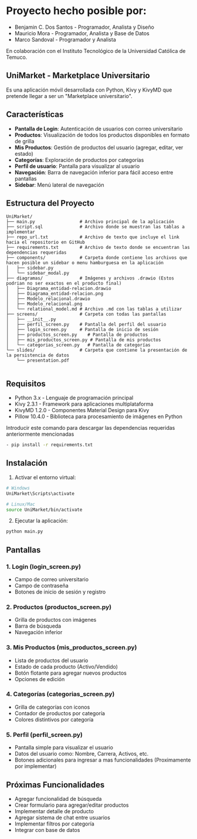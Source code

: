 # Proyecto hecho posible por:

- Benjamin C. Dos Santos - Programador, Analista y Diseño
- Mauricio Mora - Programador, Analista y Base de Datos
- Marco Sandoval - Programador y Analista

En colaboración con el Instituto Tecnológico de la Universidad Católica de Temuco.

## UniMarket - Marketplace Universitario

Es una aplicación móvil desarrollada con Python, Kivy y KivyMD que pretende llegar a ser un "Marketplace universitario".

## Características

- **Pantalla de Login**: Autenticación de usuarios con correo universitario
- **Productos**: Visualización de todos los productos disponibles en formato de grilla
- **Mis Productos**: Gestión de productos del usuario (agregar, editar, ver estado)
- **Categorías**: Exploración de productos por categorías
- **Perfil de usuario**: Pantalla para visualizar al usuario
- **Navegación**: Barra de navegación inferior para fácil acceso entre pantallas
- **Sidebar**: Menú lateral de navegación

## Estructura del Proyecto

```
UniMarket/
├── main.py                 # Archivo principal de la aplicación
├── script.sql              # Archivo donde se muestran las tablas a implementar
├── repo_url.txt            # Archivo de texto que incluye el link hacia el repositorio en GitHub
├── requirements.txt        # Archivo de texto donde se encuentran las dependencias requeridas
├── components/             # Carpeta donde contiene los archivos que hacen posible un sidebar o menu hamburguesa en la aplicación
│   ├── sidebar.py
│   └── sidebar_modal.py
├── diagramas/              # Imágenes y archivos .drawio (Estos podrian no ser exactos en el producto final)
│   ├── Diagrama_entidad-relacion.drawio
│   ├── Diagrama_entidad-relacion.png
│   ├── Modelo_relacional.drawio
│   ├── Modelo_relacional.png
│   └── relational_model.md # Archivo .md con las tablas a utilizar
├── screens/                # Carpeta con todas las pantallas
│   ├── __init__.py
│   ├── perfil_screen.py    # Pantalla del perfil del usuario
│   ├── login_screen.py     # Pantalla de inicio de sesión
│   ├── productos_screen.py    # Pantalla de productos
│   ├── mis_productos_screen.py # Pantalla de mis productos
│   └── categorias_screen.py   # Pantalla de categorías
└── slides/                 # Carpeta que contiene la presentación de la persistencia de datos
    └── presentation.pdf
 
```

## Requisitos

- Python 3.x - Lenguaje de programación principal
- Kivy 2.3.1 - Framework para aplicaciones multiplataforma
- KivyMD 1.2.0 - Componentes Material Design para Kivy
- Pillow 10.4.0 - Biblioteca para procesamiento de imágenes en Python

Introducir este comando para descargar las dependencias requeridas anteriormente mencionadas
```bash
- pip install -r requirements.txt
```

## Instalación

1. Activar el entorno virtual:
```bash
# Windows
UniMarket\Scripts\activate

# Linux/Mac
source UniMarket/bin/activate
```

2. Ejecutar la aplicación:
```bash
python main.py
```

## Pantallas

### 1. Login (login_screen.py)
- Campo de correo universitario
- Campo de contraseña
- Botones de inicio de sesión y registro

### 2. Productos (productos_screen.py)
- Grilla de productos con imágenes
- Barra de búsqueda
- Navegación inferior

### 3. Mis Productos (mis_productos_screen.py)
- Lista de productos del usuario
- Estado de cada producto (Activo/Vendido)
- Botón flotante para agregar nuevos productos
- Opciones de edición

### 4. Categorías (categorias_screen.py)
- Grilla de categorías con iconos
- Contador de productos por categoría
- Colores distintivos por categoría

### 5. Perfil (perfil_screen.py)
- Pantalla simple para visualizar el usuario
- Datos del usuario como: Nombre, Carrera, Activos, etc.
- Botones adicionales para ingresar a mas funcionalidades (Proximamente por implementar)

## Próximas Funcionalidades

- Agregar funcionalidad de búsqueda
- Crear formulario para agregar/editar productos
- Implementar detalle de producto
- Agregar sistema de chat entre usuarios
- Implementar filtros por categoría
- Integrar con base de datos